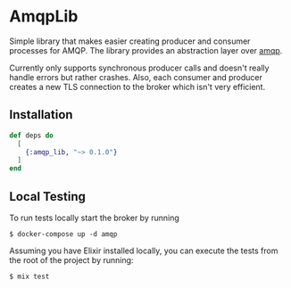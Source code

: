 # AmqpLib

Simple library that makes easier creating producer and consumer processes for AMQP.
The library provides an abstraction layer over [amqp](https://github.com/pma/amqp).

Currently only supports synchronous producer calls and doesn't really handle errors but rather crashes. Also, each consumer and producer creates a new TLS connection to the broker which isn't very efficient.

## Installation

```elixir
def deps do
  [
    {:amqp_lib, "~> 0.1.0"}
  ]
end
```

## Local Testing

To run tests locally start the broker by running
```console
$ docker-compose up -d amqp
```

Assuming you have Elixir installed locally, you can execute the tests from the root of the project by running:

```console
$ mix test
```